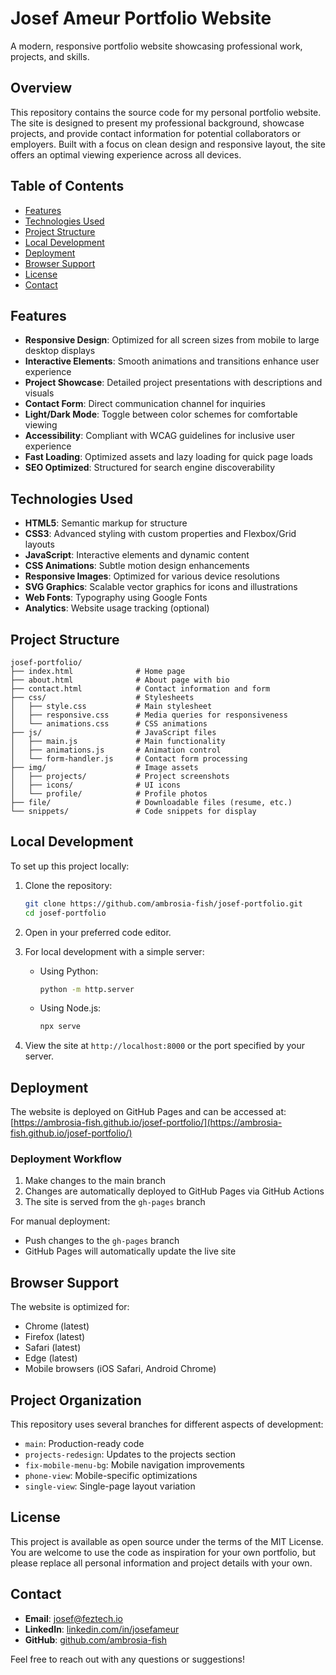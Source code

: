 # Josef Ameur Portfolio Website

A modern, responsive portfolio website showcasing professional work, projects, and skills.

## Overview

This repository contains the source code for my personal portfolio website. The site is designed to present my professional background, showcase projects, and provide contact information for potential collaborators or employers. Built with a focus on clean design and responsive layout, the site offers an optimal viewing experience across all devices.

## Table of Contents

- [Features](#features)
- [Technologies Used](#technologies-used)
- [Project Structure](#project-structure)
- [Local Development](#local-development)
- [Deployment](#deployment)
- [Browser Support](#browser-support)
- [License](#license)
- [Contact](#contact)

## Features

- **Responsive Design**: Optimized for all screen sizes from mobile to large desktop displays
- **Interactive Elements**: Smooth animations and transitions enhance user experience
- **Project Showcase**: Detailed project presentations with descriptions and visuals
- **Contact Form**: Direct communication channel for inquiries
- **Light/Dark Mode**: Toggle between color schemes for comfortable viewing
- **Accessibility**: Compliant with WCAG guidelines for inclusive user experience
- **Fast Loading**: Optimized assets and lazy loading for quick page loads
- **SEO Optimized**: Structured for search engine discoverability

## Technologies Used

- **HTML5**: Semantic markup for structure
- **CSS3**: Advanced styling with custom properties and Flexbox/Grid layouts
- **JavaScript**: Interactive elements and dynamic content
- **CSS Animations**: Subtle motion design enhancements
- **Responsive Images**: Optimized for various device resolutions
- **SVG Graphics**: Scalable vector graphics for icons and illustrations
- **Web Fonts**: Typography using Google Fonts
- **Analytics**: Website usage tracking (optional)

## Project Structure

```
josef-portfolio/
├── index.html              # Home page
├── about.html              # About page with bio
├── contact.html            # Contact information and form
├── css/                    # Stylesheets
│   ├── style.css           # Main stylesheet
│   ├── responsive.css      # Media queries for responsiveness
│   └── animations.css      # CSS animations
├── js/                     # JavaScript files
│   ├── main.js             # Main functionality
│   ├── animations.js       # Animation control
│   └── form-handler.js     # Contact form processing
├── img/                    # Image assets
│   ├── projects/           # Project screenshots
│   ├── icons/              # UI icons
│   └── profile/            # Profile photos
├── file/                   # Downloadable files (resume, etc.)
└── snippets/               # Code snippets for display
```

## Local Development

To set up this project locally:

1. Clone the repository:
   ```bash
   git clone https://github.com/ambrosia-fish/josef-portfolio.git
   cd josef-portfolio
   ```

2. Open in your preferred code editor.

3. For local development with a simple server:
   - Using Python:
     ```bash
     python -m http.server
     ```
   - Using Node.js:
     ```bash
     npx serve
     ```

4. View the site at `http://localhost:8000` or the port specified by your server.

## Deployment

The website is deployed on GitHub Pages and can be accessed at: 
[https://ambrosia-fish.github.io/josef-portfolio/](https://ambrosia-fish.github.io/josef-portfolio/)

### Deployment Workflow

1. Make changes to the main branch
2. Changes are automatically deployed to GitHub Pages via GitHub Actions
3. The site is served from the `gh-pages` branch

For manual deployment:
- Push changes to the `gh-pages` branch
- GitHub Pages will automatically update the live site

## Browser Support

The website is optimized for:
- Chrome (latest)
- Firefox (latest)
- Safari (latest)
- Edge (latest)
- Mobile browsers (iOS Safari, Android Chrome)

## Project Organization

This repository uses several branches for different aspects of development:

- `main`: Production-ready code
- `projects-redesign`: Updates to the projects section
- `fix-mobile-menu-bg`: Mobile navigation improvements
- `phone-view`: Mobile-specific optimizations
- `single-view`: Single-page layout variation

## License

This project is available as open source under the terms of the MIT License. You are welcome to use the code as inspiration for your own portfolio, but please replace all personal information and project details with your own.

## Contact

- **Email**: josef@feztech.io
- **LinkedIn**: [linkedin.com/in/josefameur](https://linkedin.com/in/josefameur)
- **GitHub**: [github.com/ambrosia-fish](https://github.com/ambrosia-fish)

Feel free to reach out with any questions or suggestions!
